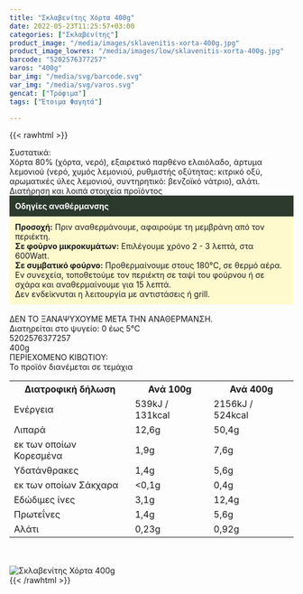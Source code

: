 ```yaml
---
title: "Σκλαβενίτης Χόρτα 400g"
date: 2022-05-23T11:25:57+03:00
categories: ["Σκλαβενίτης"]
product_image: "/media/images/sklavenitis-xorta-400g.jpg"
product_image_lowres: "/media/images/low/sklavenitis-xorta-400g.jpg"
barcode: "5202576377257"
varos: "400g"
bar_img: "/media/svg/barcode.svg"
var_img: "/media/svg/varos.svg"
gencat: ["Τρόφιμα"]
tags: ["Έτοιμα Φαγητά"]

---
```

{{< rawhtml >}}

<div class="sload631"><div class="product"><div id="sistatika">Συστατικά:</div><div class="alltext">Χόρτα 80% (χόρτα, νερό), εξαιρετικό παρθένο ελαιόλαδο, άρτυμα λεμονιού (νερό, χυμός λεμονιού, ρυθμιστής οξύτητας: κιτρικό οξύ, αρωματικές ύλες λεμονιού, συντηρητικό: βενζοϊκό νάτριο), αλάτι.<br></div><div id="loipa">Διατήρηση και λοιπά στοιχεία προϊόντος</div><div class="alltext"><div style="background:#2b3a2d;padding:10px;color:#fff"><b>Οδηγίες αναθέρμανσης</b></div><div style="background:#ffface;padding:10px;"><b>Προσοχή:</b> Πριν αναθερμάνουμε, αφαιρούμε τη μεμβράνη από τον περιέκτη.<br><b>Σε φούρνο μικροκυμάτων:</b> Επιλέγουμε χρόνο 2 - 3 λεπτά, στα 600Watt.<br><b>Σε συμβατικό φούρνο:</b> Προθερμαίνουμε στους 180°C, σε θερμό αέρα. Εν συνεχεία, τοποθετούμε τον περιέκτη σε ταψί του φούρνου ή σε σχάρα και αναθερμαίνουμε για 15 λεπτά.<br>Δεν ενδείκνυται η λειτουργία με αντιστάσεις ή grill.</div><br>ΔΕΝ ΤΟ ΞΑΝΑΨΥΧΟΥΜΕ ΜΕΤΑ ΤΗΝ ΑΝΑΘΕΡΜΑΝΣΗ.<br>Διατηρείται στο ψυγείο: 0 έως 5°C<br></div><div id="barcode"><div id="barimage1"></div><span id="bartext">5202576377257</span></div><div id="varos"><div id="varosimage1"></div><span id="varostext">400g</span></div><div id="kivotio">ΠΕΡΙΕΧΟΜΕΝΟ ΚΙΒΩΤΙΟΥ:<br>Το προϊόν διανέμεται σε τεμάχια</div><div class="tabout"><table id="diatable"><tbody><tr><th>Διατροφική δήλωση</th><th>Ανά 100g</th><th>Ανά 400g</th></tr><tr><td class="texr2">Ενέργεια</td><td class="texr">539kJ / 131kcal</td><td class="texr">2156kJ / 524kcal</td></tr><tr><td class="texr2">Λιπαρά</td><td class="texr">12,6g</td><td class="texr">50,4g</td></tr><tr><td class="gray">εκ των οποίων Κορεσµένα</td><td class="gray2">1,9g</td><td class="gray2">7,6g</td></tr><tr><td class="texr2">Yδατάνθρακες</td><td class="texr">1,4g</td><td class="texr">5,6g</td></tr><tr><td class="gray">εκ των οποίων Σάκχαρα</td><td class="gray2">&lt;0,1g</td><td class="gray2">0,4g</td></tr><tr><td class="texr2">Eδώδιμες ίνες</td><td class="texr">3,1g</td><td class="texr">12,4g</td></tr><tr><td class="texr2">Πρωτεΐνες</td><td class="texr">1,4g</td><td class="texr">5,6g</td></tr><tr><td class="texr2">Αλάτι</td><td class="texr">0,23g</td><td class="texr">0,92g</td></tr></tbody></table></div><br><br><div class="pimg"><img alt="Σκλαβενίτης Χόρτα 400g" title="Σκλαβενίτης Χόρτα 400g" src="/media/images/sklavenitis-xorta-400g.jpg"></div></div></div>
{{< /rawhtml >}}


